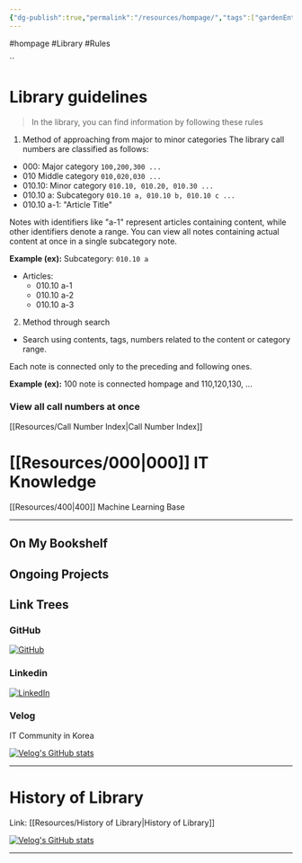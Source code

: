 ```yaml
---
{"dg-publish":true,"permalink":"/resources/hompage/","tags":["gardenEntry"],"noteIcon":"0","created":"2023-12-20T12:21:00.425+09:00","updated":"2024-01-04T16:13:40.942+09:00"}
---
```


#hompage #Library #Rules





``
# Library guidelines

>  In the library, you can find information by following these rules

1. Method of approaching from major to minor categories
The library call numbers are classified as follows:

- 000: Major category `100,200,300 ...`
- 010 Middle category `010,020,030 ...`
- 010.10: Minor category `010.10, 010.20, 010.30 ...`
- 010.10 a: Subcategory `010.10 a, 010.10 b, 010.10 c ...`
- 010.10 a-1: "Article Title"
  
Notes with identifiers like "a-1" represent articles containing content, while other identifiers denote a range.
You can view all notes containing actual content at once in a single subcategory note.

**Example (ex):**
Subcategory: `010.10 a`
- Articles:
    - 010.10 a-1
    - 010.10 a-2
    - 010.10 a-3



2. Method through search
- Search using contents, tags, numbers  related to the content or category range.



Each note is connected only to the preceding and following ones.

**Example (ex):**
100 note is connected hompage and 110,120,130, ...
 

### View all call numbers at once
[[Resources/Call Number Index\|Call Number Index]]


# [[Resources/000\|000]] IT Knowledge
[[Resources/400\|400]] Machine Learning Base 







---
## On My Bookshelf
## Ongoing Projects

## Link Trees

### GitHub
[![GitHub](https://img.shields.io/badge/GitHub-100000?style=for-the-badge&logo=github&logoColor=white)](https://github.com/murphybread)
### Linkedin
[![LinkedIn](https://img.shields.io/badge/LinkedIn-0077B5?style=for-the-badge&logo=linkedin&logoColor=white)](https://www.linkedin.com/in/%EB%AF%BC%EC%B0%AC-%EA%B9%80-aba89a243)
### Velog
IT Community in Korea

[![Velog's GitHub stats](https://velog-readme-stats.vercel.app/api?name=murphybread)](https://github.com/murphybread/velog-readme-stats)




---
# History of Library
Link:  [[Resources/History of Library\|History of Library]]






[![Velog's GitHub stats](https://velog-readme-stats.vercel.app/api/list?name=murphybread)](https://velog.io/@muphybread)






---

